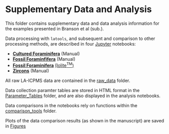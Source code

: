 # Supplementary Data and Analysis

This folder contains supplementary data and data analysis information for the examples presented in Branson et al (sub.).

Data processing with `latools`, and subsequent and comparison to other processing methods, are described in four [Jupyter](http://jupyter.org/) notebooks:
- [**Cultured Foraminifera**](http://nbviewer.jupyter.org/github/oscarbranson/latools/blob/master/Supplement/cultured_foram_manual.ipynb) (Manual)
- [**Fossil Foraminfifera**](http://nbviewer.jupyter.org/github/oscarbranson/latools/blob/master/Supplement/fossil_foram_manual.ipynb) (Manual)
- [**Fossil Foraminifera**](http://nbviewer.jupyter.org/github/oscarbranson/latools/blob/master/Supplement/fossil_foram_iolite.ipynb) [(Iolite<sup>TM</sup>)](https://iolite-software.com/)
- [**Zircons**](http://nbviewer.jupyter.org/github/oscarbranson/latools/blob/master/Supplement/zircon_manual.ipynb) (Manual)

All raw LA-ICPMS data are contained in the [raw_data](raw_data/) folder.

Data collection paramter tables are stored in HTML format in the [Parameter_Tables](Parameter_Tables/) folder, and are also displayed in the analysis notebooks.

Data comparisons in the notebooks rely on functions within the [comparison_tools](comparison_tools) folder.

Plots of the data comparison results (as shown in the manuscript) are saved in [Figures](Figures/)